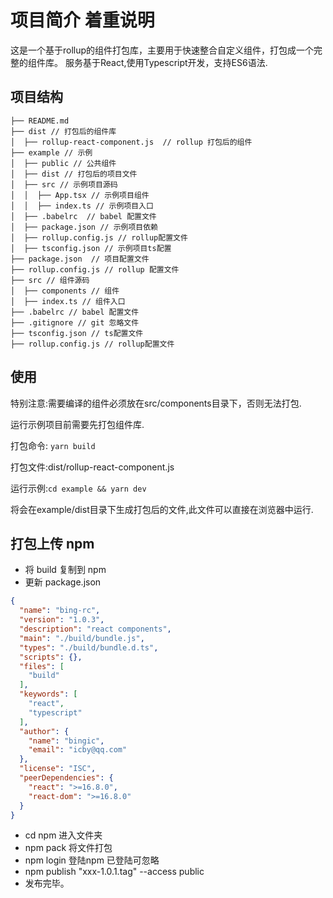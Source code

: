 项目简介 着重说明
================

这是一个基于rollup的组件打包库，主要用于快速整合自定义组件，打包成一个完整的组件库。
服务基于React,使用Typescript开发，支持ES6语法.

## 项目结构

```
├── README.md
├── dist // 打包后的组件库
│  ├── rollup-react-component.js  // rollup 打包后的组件
├── example // 示例
│  ├── public // 公共组件
│  ├── dist // 打包后的项目文件
│  ├── src // 示例项目源码
│  │  ├── App.tsx // 示例项目组件
│  │  ├── index.ts // 示例项目入口
│  ├── .babelrc  // babel 配置文件
│  ├── package.json // 示例项目依赖
│  ├── rollup.config.js // rollup配置文件
│  ├── tsconfig.json // 示例项目ts配置
├── package.json  // 项目配置文件
├── rollup.config.js // rollup 配置文件
├── src // 组件源码
│  ├── components // 组件
│  ├── index.ts // 组件入口
├── .babelrc // babel 配置文件
├── .gitignore // git 忽略文件
├── tsconfig.json // ts配置文件
├── rollup.config.js // rollup配置文件

```

## 使用

特别注意:需要编译的组件必须放在src/components目录下，否则无法打包.

运行示例项目前需要先打包组件库.

打包命令: `yarn build`

打包文件:dist/rollup-react-component.js

运行示例:`cd example && yarn dev`

将会在example/dist目录下生成打包后的文件,此文件可以直接在浏览器中运行.


## 打包上传 npm
- 将 build 复制到 npm
- 更新 package.json
``` json
{
  "name": "bing-rc",
  "version": "1.0.3",
  "description": "react components",
  "main": "./build/bundle.js",
  "types": "./build/bundle.d.ts",
  "scripts": {},
  "files": [
    "build"
  ],
  "keywords": [
    "react",
    "typescript"
  ],
  "author": {
    "name": "bingic",
    "email": "icby@qq.com"
  },
  "license": "ISC",
  "peerDependencies": {
    "react": ">=16.8.0",
    "react-dom": ">=16.8.0"
  }
}


```
- cd npm    进入文件夹
- npm pack    将文件打包
- npm login   登陆npm 已登陆可忽略
- npm publish "xxx-1.0.1.tag" --access public
- 发布完毕。